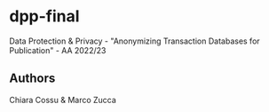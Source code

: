 # dpp-final
Data Protection & Privacy - "Anonymizing Transaction Databases for Publication" - AA 2022/23

## Authors 
Chiara Cossu & Marco Zucca
